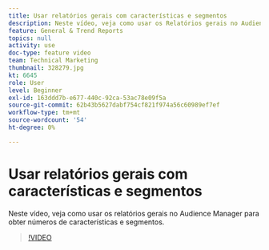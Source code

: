```yaml
---
title: Usar relatórios gerais com características e segmentos
description: Neste vídeo, veja como usar os Relatórios gerais no Audience Manager para obter números de características e segmentos.
feature: General & Trend Reports
topics: null
activity: use
doc-type: feature video
team: Technical Marketing
thumbnail: 328279.jpg
kt: 6645
role: User
level: Beginner
exl-id: 163ddd7b-e677-440c-92ca-53ac78e09f5a
source-git-commit: 62b43b5627dabf754cf821f974a56c60989ef7ef
workflow-type: tm+mt
source-wordcount: '54'
ht-degree: 0%

---
```


# Usar relatórios gerais com características e segmentos

Neste vídeo, veja como usar os relatórios gerais no Audience Manager para obter números de características e segmentos.

>[!VIDEO](https://video.tv.adobe.com/v/328279/?quality=12&learn=on)
